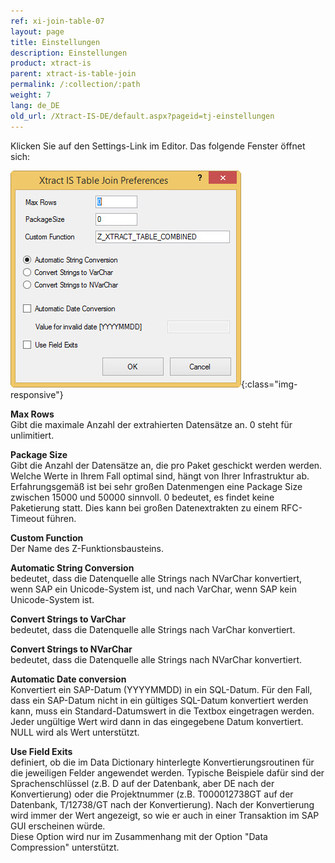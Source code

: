 ```yaml
---
ref: xi-join-table-07
layout: page
title: Einstellungen
description: Einstellungen
product: xtract-is
parent: xtract-is-table-join
permalink: /:collection/:path
weight: 7
lang: de_DE
old_url: /Xtract-IS-DE/default.aspx?pageid=tj-einstellungen
---
```


Klicken Sie auf den Settings-Link im Editor. Das folgende Fenster öffnet sich:

![tj-xis-settings](/img/content/tj-xis-settings.jpg){:class="img-responsive"}


**Max Rows** <br>
Gibt die maximale Anzahl der extrahierten Datensätze an. 0 steht für unlimitiert.

**Package Size** <br>
Gibt die Anzahl der Datensätze an, die pro Paket geschickt werden werden. Welche Werte in Ihrem Fall optimal sind, hängt von Ihrer Infrastruktur ab. Erfahrungsgemäß ist bei sehr großen Datenmengen eine Package Size zwischen 15000 und 50000 sinnvoll. 0 bedeutet, es findet keine Paketierung statt. Dies kann bei großen Datenextrakten zu einem RFC-Timeout führen.

**Custom Function** <br>
Der Name des Z-Funktionsbausteins. 

**Automatic String Conversion** <br>
bedeutet, dass die Datenquelle alle Strings nach NVarChar konvertiert, wenn SAP ein Unicode-System ist, und nach VarChar, wenn SAP kein Unicode-System ist.

**Convert Strings to VarChar** <br>
bedeutet, dass die Datenquelle alle Strings nach VarChar konvertiert.

**Convert Strings to NVarChar** <br>
bedeutet, dass die Datenquelle alle Strings nach NVarChar konvertiert.

**Automatic Date conversion** <br>
Konvertiert ein SAP-Datum (YYYYMMDD) in ein SQL-Datum. Für den Fall, dass ein SAP-Datum nicht in ein gültiges SQL-Datum konvertiert werden kann, muss ein Standard-Datumswert in die Textbox eingetragen werden. Jeder ungültige Wert wird dann in das eingegebene Datum konvertiert. NULL wird als Wert unterstützt.

**Use Field Exits** <br> 
definiert, ob die im Data Dictionary hinterlegte Konvertierungsroutinen für die jeweiligen Felder angewendet werden. Typische Beispiele dafür sind der Sprachenschlüssel (z.B. D auf der Datenbank, aber DE nach der Konvertierung) oder die Projektnummer (z.B. T000012738GT auf der Datenbank, T/12738/GT nach der Konvertierung). Nach der Konvertierung wird immer der Wert angezeigt, so wie er auch in einer Transaktion im SAP GUI erscheinen würde. <br>
Diese Option wird nur im Zusammenhang mit der Option "Data Compression" unterstützt.